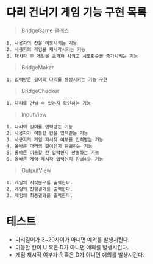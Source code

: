 # 다리 건너기 게임 기능 구현 목록

> BridgeGame 클래스

    1. 사용자의 칸을 이동시키는 기능
    2. 사용자의 게임을 재시작시키는 기능
    3. 재시작 후 게임을 초기화 시키고 시도횟수를 증가시키는 기능

> BridgeMaker

    1. 입력받은 길이의 다리를 생성시키는 기능 구현

> BridgeChecker

    1. 다리를 건널 수 있는지 확인하는 기능

> InputView

    1. 다리의 길이를 입력받는 기능
    2. 사용자가 이동할 칸을 입력받는 기능
    3. 사용자의 게임 재시작 여부를 입력받는 기능
    4. 올바른 다리의 길이인지 판별하는 기능
    5. 올바른 이동할 칸 입력인지 판별하는 기능
    6. 올바른 게임 재시작 입력인지 판별하는 기능

> OutputView

    1. 게임의 시작문구를 출력한다.
    2. 게임의 진행결과를 출력한다.
    3. 게임의 최종결과를 출력한다.

# 테스트

- 다리길이가 3~20사이가 아니면 예외를 발생시킨다.
- 이동할 칸이 U 혹은 D가 아니면 예외를 발생시킨다.
- 게임 재시작 여부가 R 혹은 D가 아니면 예외를 발생시킨다.
